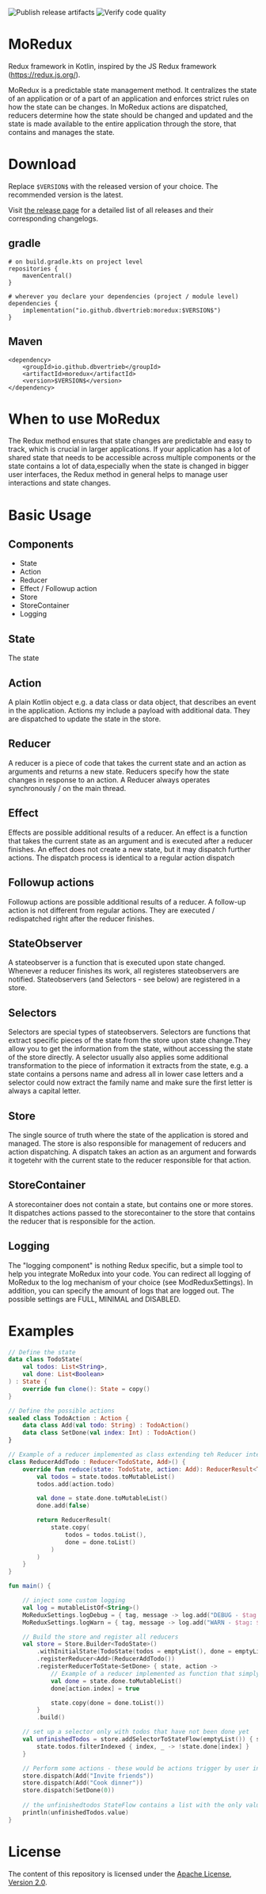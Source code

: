 ![Publish release artifacts](https://github.com/dbvertrieb/MoRedux/actions/workflows/publish-release-artifacts.yml/badge.svg)
![Verify code quality](https://github.com/dbvertrieb/MoRedux/actions/workflows/verify-code-quality.yml/badge.svg)

# MoRedux

Redux framework in Kotlin, inspired by the JS Redux framework (https://redux.js.org/).

MoRedux is a predictable state management method. It centralizes the state of an application or of a part of an application and enforces strict rules on how the state can be changes. In MoRedux actions are dispatched, reducers determine how the state should be changed and updated and the state is made available to the entire application through the store, that contains and manages the state.

# Download

Replace ```$VERSION$``` with the released version of your choice. The recommended version is the latest.

Visit [the release page](https://github.com/dbvertrieb/MoRedux/releases) for a detailed list of all releases and their corresponding changelogs.

## gradle

```
# on build.gradle.kts on project level
repositories {
    mavenCentral()
}

# wherever you declare your dependencies (project / module level)
dependencies {
    implementation("io.github.dbvertrieb:moredux:$VERSION$")
}
```

## Maven

```
<dependency>
    <groupId>io.github.dbvertrieb</groupId>
    <artifactId>moredux</artifactId>
    <version>$VERSION$</version>
</dependency>
```
# When to use MoRedux

The Redux method ensures that state changes are predictable and easy to track, which is crucial in larger applications. If your application has a lot of shared state that needs to be accessible across multiple components or the state contains a lot of data,especially when the state is changed in bigger user interfaces, the Redux method in general helps to manage user interactions and state changes.

# Basic Usage

## Components

* State
* Action
* Reducer
* Effect / Followup action
* Store
* StoreContainer
* Logging

## State

The state

## Action

A plain Kotlin object e.g. a data class or data object, that describes an event in the application. Actions my include a
payload with additional data. They are dispatched to update the state in the store.

## Reducer

A reducer is a piece of code that takes the current state and an action as arguments and returns a new state. Reducers
specify how the state changes in response to an action. A Reducer always operates synchronously / on the main thread.

## Effect

Effects are possible additional results of a reducer. An effect is a function that takes the current state as an
argument and is executed after a reducer finishes. An effect does not create a new state, but it may dispatch further
actions. The dispatch process is identical to a regular action dispatch

## Followup actions

Followup actions are possible additional results of a reducer. A follow-up action is not different from regular actions.
They are executed / redispatched right after the reducer finishes.

## StateObserver

A stateobserver is a function that is executed upon state changed. Whenever a reducer finishes its work, all registeres
stateobservers are notified. Stateobservers (and Selectors - see below) are registered in a store.

## Selectors

Selectors are special types of stateobservers. Selectors are functions that extract specific pieces of the state from
the store upon state change.They allow you to get the information
from the state, without accessing the state of the store directly. A selector usually also applies some additional
transformation to the piece of information it extracts from the state, e.g. a state contains a persons name and adress
all in lower case letters and a selector could now extract the family name and make sure the first letter is always a
capital letter.

## Store

The single source of truth where the state of the application is stored and managed. The store is also responsible for
management of reducers and action dispatching. A dispatch takes an action as an argument and forwards it togetehr with
the current state to the reducer responsible for that action.

## StoreContainer

A storecontainer does not contain a state, but contains one or more stores. It dispatches actions passed to the
storecontainer to the store that contains the reducer that is responsible for the action.

## Logging

The "logging component" is nothing Redux specific, but a simple tool to help you integrate MoRedux into your code. You can redirect all logging of MoRedux to the log mechanism of your choice (see ModReduxSettings). In addition, you can specify the amount of logs that are logged out. The possible settings are FULL, MINIMAL and DISABLED.

# Examples

```kotlin
// Define the state
data class TodoState(
    val todos: List<String>,
    val done: List<Boolean>
) : State {
    override fun clone(): State = copy()
}

// Define the possible actions
sealed class TodoAction : Action {
    data class Add(val todo: String) : TodoAction()
    data class SetDone(val index: Int) : TodoAction()
}

// Example of a reducer implemented as class extending teh Reducer interface
class ReducerAddTodo : Reducer<TodoState, Add>() {
    override fun reduce(state: TodoState, action: Add): ReducerResult<TodoState> {
        val todos = state.todos.toMutableList()
        todos.add(action.todo)

        val done = state.done.toMutableList()
        done.add(false)

        return ReducerResult(
            state.copy(
                todos = todos.toList(),
                done = done.toList()
            )
        )
    }
}

fun main() {

    // inject some custom logging
    val log = mutableListOf<String>()
    MoReduxSettings.logDebug = { tag, message -> log.add("DEBUG - $tag: $message") }
    MoReduxSettings.logWarn = { tag, message -> log.add("WARN - $tag: $message") }

    // Build the store and register all reducers
    val store = Store.Builder<TodoState>()
        .withInitialState(TodoState(todos = emptyList(), done = emptyList()))
        .registerReducer<Add>(ReducerAddTodo())
        .registerReducerToState<SetDone> { state, action ->
            // Example of a reducer implemented as function that simply returns a new state
            val done = state.done.toMutableList()
            done[action.index] = true

            state.copy(done = done.toList())
        }
        .build()

    // set up a selector only with todos that have not been done yet
    val unfinishedTodos = store.addSelectorToStateFlow(emptyList()) { state ->
        state.todos.filterIndexed { index, _ -> !state.done[index] }
    }

    // Perform some actions - these would be actions trigger by user input
    store.dispatch(Add("Invite friends"))
    store.dispatch(Add("Cook dinner"))
    store.dispatch(SetDone(0))
    
    // the unfinishedtodos StateFlow contains a list with the only value "Cook dinner"
    println(unfinishedTodos.value)
}
```
# License

The content of this repository is licensed under the [Apache License, Version 2.0](LICENSE.txt).
